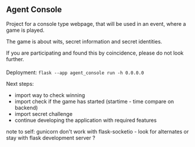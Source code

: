 ## Agent Console
Project for a console type webpage, that will be used in an event, where a game is played.

The game is about wits, secret information and secret identities.

If you are participating and found this by coincidence, please do not look further.

####
Deployment:
```flask --app agent_console run -h 0.0.0.0```

Next steps:
- import way to check winning
- import check if the game has started (startime - time compare on backend)
- import secret challenge
- continue developing the application with required features

note to self: gunicorn don't work with flask-socketio - look for alternates or stay with flask development server ?
